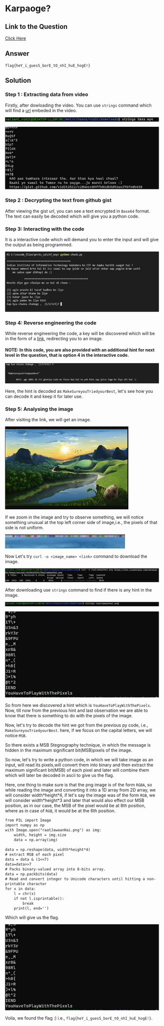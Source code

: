 # Karpaoge?
## Link to the Question
[Click Here](https://res.cloudinary.com/do4r9y83o/video/upload/v1635513364/tumse_na_hopayega_wksaqi.mp4)

## Answer
```
flag{heY_i_guesS_borE_tO_nhI_huE_hogE!}
```
## Solution
### Step 1 : Extracting data from video
Firstly, after dowloading the video. You can use ```strings``` command which will find a [url](https://gist.github.com/vidit2512/c284ecc89ffb81db5d92ae276fe0b438) embeded in the video.

![Website-Preview](./strings_syntax.jpeg)

![Website-Preview](./gist_url.jpeg)


### Step 2 : Decrypting the text from github gist
After viewing the gist url, you can see a text encrypted in ```Base64``` format.
The text can easily be decoded which will give you a python code.

### Step 3: Interacting with the code
It is a interactive code which will demand you to enter the input and will give the output as being programmed.

![Website-Preview](./py_code.jpeg)

### Step 4: Reverse engineering the code
While reverse engineering the code, a key will be discovered which will be in the form of a [link](https://res.cloudinary.com/dyrqcps5d/image/upload/v1630162943/RaatJawaanHai.png), redirecting you to an image.

#### NOTE: In this code, you are also provided with an additional hint for next level in the question, that is option 4 in the interactive code.

![Website-Preview](./image_hint1.jpeg)

Here, the hint is decoded as ```MakeSureyouTriedyourBest```, let's see how you can decode it and keep it for later use.

### Step 5: Analysing the image
After visiting the link, we will get an image.

![Website-Preview](./image.jpeg)

If we zoom in the image and try to observe something, we will notice something unusual at the top left corner side of image,i.e., the pixels of that side is not uniform.

![Website-Preview](./image_zoom.jpeg)

Now Let's try ```curl -o <image_name> <link>``` command to download the image.

![Website-Preview](./curl_image.jpeg)

After downloading use ```strings``` command to find if there is any hint in the image.

![Website-Preview](./string_image.jpeg)

![Website-Preview](./image_hint2.jpeg)

So from here we discovered a hint which is ```YouHaveToPlayWithThePixels```.
Now, till now from the previous hint and last observation we are able to know that there is something to do with the pixels of the image.

Now, let's try to decode the hint we got from the previous py code, i.e., ```MakeSureyouTriedyourBest```.
here, if we focus on the capital letters, we will notice ```MSB```.

So there exists a MSB Stegnography technique, in which the message is hidden in the maximum significant bit(MSB)pixels of the image.

So now, let's try to write a python code, in which we will take image as an input, will read its pixels,will convert them into binary and then extract the maximum significant bit(MSB) of each pixel and later will combine them which will later be decoded in ascii to give us the flag. 

Here, one thing to make sure is that the png image is of the form ```RGBA```, so while reading the image and converting it into a 1D array from 2D array, we will consider width\*height\*4, if let's say the image was of the form ```RGB```, we will consider width\*height\*3 and later that would also effect our MSB position, as in our case, the MSB of the pixel would be at 8th position, where as in case of ```RGB```, it would be at the 6th position.

```
from PIL import Image
import numpy as np
with Image.open("raatJawaanHai.png") as img:
    width, height = img.size
    data = np.array(img)
    
data = np.reshape(data, width*height*4)
# extract MSB of each pixel
data = data & (1<<7)
data=data>>7 
# Packs binary-valued array into 8-bits array.
data = np.packbits(data)
# Read and convert integer to Unicode characters until hitting a non-printable character
for x in data:
    l = chr(x)
    if not l.isprintable():
        break
    print(l, end='')
```


Which will give us the flag.

![Website-Preview](./image_hint2.jpeg)

Voila, we found the flag :\) i.e., ```flag{heY_i_guesS_borE_tO_nhI_huE_hogE!}```.